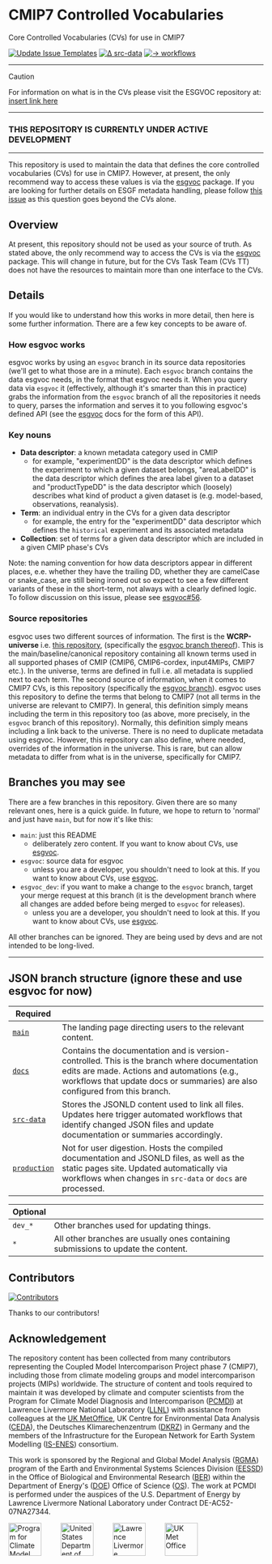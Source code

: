 # CMIP7 Controlled Vocabularies
Core Controlled Vocabularies (CVs) for use in CMIP7

[![Update Issue Templates](https://github.com/WCRP-CMIP/CMIP7-CVs/actions/workflows/issue-templates.yml/badge.svg)](https://github.com/WCRP-CMIP/CMIP7-CVs/actions/workflows/issue-templates.yml) [![∆ src-data](https://github.com/WCRP-CMIP/CMIP7-CVs/actions/workflows/src-data-change.yml/badge.svg?branch=src-data)](https://github.com/WCRP-CMIP/CMIP7-CVs/actions/workflows/src-data-change.yml)
[![→ workflows](https://github.com/WCRP-CMIP/CMIP7-CVs/actions/workflows/sync-workflows.yml/badge.svg)](https://github.com/WCRP-CMIP/CMIP7-CVs/actions/workflows/sync-workflows.yml)

-------

> [!CAUTION]
> For information on what is in the CVs please visit the ESGVOC repository at: [insert link here]()

--------

### THIS REPOSITORY IS CURRENTLY UNDER ACTIVE DEVELOPMENT

--------

This repository is used to maintain the data that defines
the core controlled vocabularies (CVs) for use in CMIP7.
However, at present, the only recommend way to access these values
is via the [esgvoc](https://esgf.github.io/esgf-vocab/) package.
If you are looking for further details on ESGF metadata handling,
please follow [this issue](https://github.com/WCRP-CMIP/cmip7-guidance/issues/35)
as this question goes beyond the CVs alone.

## Overview

At present, this repository should not be used as your source of truth.
As stated above, the only recommend way to access the CVs
is via the [esgvoc](https://esgf.github.io/esgf-vocab/) package.
This will change in future, but for the CVs Task Team (CVs TT)
does not have the resources to maintain more than one interface to the CVs.

## Details

If you would like to understand how this works in more detail,
then here is some further information.
There are a few key concepts to be aware of.

### How esgvoc works

esgvoc works by using an `esgvoc` branch in its source data repositories
(we'll get to what those are in a minute).
Each `esgvoc` branch contains the data esgvoc needs,
in the format that esgvoc needs it.
When you query data via `esgvoc` it
(effectively, although it's smarter than this in practice)
grabs the information from the `esgvoc` branch of all the repositories it needs to query,
parses the information and serves it to you following esgvoc's defined API
(see the [esgvoc](https://esgf.github.io/esgf-vocab/) docs for the form of this API).

### Key nouns

- **Data descriptor**: a known metadata category used in CMIP
    - for example,
      "experimentDD" is the data descriptor
      which defines the experiment to which a given dataset belongs,
      "areaLabelDD" is the data descriptor
      which defines the area label given to a dataset
      and "productTypeDD" is the data descriptor
      which (loosely) describes what kind of product a given dataset is
      (e.g. model-based, observations, reanalysis).
- **Term**: an individual entry in the CVs for a given data descriptor
    - for example, the entry for the "experimentDD" data descriptor
      which defines the `historical` experiment and its associated metadata
- **Collection**: set of terms for a given data descriptor
  which are included in a given CMIP phase's CVs

Note: the naming convention for how data descriptors appear in different places,
e.e. whether they have the trailing DD, whether they are camelCase or snake_case,
are still being ironed out so expect to see a few different variants of these in the short-term,
not always with a clearly defined logic.
To follow discussion on this issue,
please see [esgvoc#56](https://github.com/ESGF/esgf-vocab/issues/56).

### Source repositories

esgvoc uses two different sources of information.
The first is the **WCRP-universe** i.e. [this repository](https://github.com/WCRP-CMIP/WCRP-universe),
(specifically the [esgvoc branch thereof](https://github.com/WCRP-CMIP/WCRP-universe/tree/esgvoc)).
This is the main/baseline/canonical repository containing all known terms used in all supported phases of CMIP
(CMIP6, CMIP6-cordex, input4MIPs, CMIP7 etc.).
In the universe, terms are defined in full i.e. all metadata is supplied next to each term.
The second source of information, when it comes to CMIP7 CVs, is this repository
(specifically the [esgvoc branch](https://github.com/WCRP-CMIP/CMIP7-CVs/tree/esgvoc)).
esgvoc uses this repository to define the terms that belong to CMIP7
(not all terms in the universe are relevant to CMIP7).
In general, this definition simply means including the term in this repository too
(as above, more precisely, in the `esgvoc` branch of this repository).
Normally, this definition simply means including a link back to the universe.
There is no need to duplicate metadata using esgvoc.
However, this repository can also define, where needed, overrides of the information in the universe.
This is rare, but can allow metadata to differ from what is in the universe, specifically for CMIP7.

## Branches you may see

There are a few branches in this repository.
Given there are so many relevant ones, here is a quick guide.
In future, we hope to return to 'normal' and just have `main`,
but for now it's like this:

- `main`: just this README
    - deliberately zero content.
      If you want to know about CVs,
      use [esgvoc](https://esgf.github.io/esgf-vocab/).
- `esgvoc`: source data for esgvoc
    - unless you are a developer, you shouldn't need to look at this.
      If you want to know about CVs,
      use [esgvoc](https://esgf.github.io/esgf-vocab/).
- `esgvoc_dev`: if you want to make a change to the `esgvoc` branch,
  target your merge request at this branch
  (it is the development branch where all changes are added
  before being merged to `esgvoc` for releases).
    - unless you are a developer, you shouldn't need to look at this.
      If you want to know about CVs,
      use [esgvoc](https://esgf.github.io/esgf-vocab/).



All other branches can be ignored.
They are being used by devs and are not intended to be long-lived.


-------------------


## JSON branch structure (ignore these and use esgvoc for now)

| Required |  |
|--------|-------------|
| [`main`](https://github.com/WCRP-CMIP/CMIP7-CVs/tree/main) | The landing page directing users to the relevant content. |
| [`docs`](https://github.com/WCRP-CMIP/CMIP7-CVs/tree/docs) | Contains the documentation and is version-controlled. This is the branch where documentation edits are made. Actions and automations (e.g., workflows that update docs or summaries) are also configured from this branch. |
| [`src-data`](https://github.com/WCRP-CMIP/CMIP7-CVs/tree/src-data) | Stores the JSONLD content used to link all files. Updates here trigger automated workflows that identify changed JSON files and update documentation or summaries accordingly. |
| [`production`](https://github.com/WCRP-CMIP/CMIP7-CVs/tree/production) | Not for user digestion. Hosts the compiled documentation and JSONLD files, as well as the static pages site. Updated automatically via workflows when changes in `src-data` or `docs` are processed. |



| Optional |  |
|--------|-------------|
| `dev_*` | Other branches used for updating things. |
| `*` | All other branches are usually ones containing submissions to update the content. |






## Contributors

[![Contributors](https://contrib.rocks/image?repo=WCRP-CMIP/CMIP7-CVs)](https://github.com/WCRP-CMIP/CMIP7-CVs/graphs/contributors)

Thanks to our contributors!

## Acknowledgement

The repository content has been collected from many contributors representing the Coupled Model Intercomparison Project phase 7 (CMIP7), including those from climate modeling groups and model intercomparison projects (MIPs) worldwide. The structure of content and tools required to maintain it was developed by climate and computer scientists from the Program for Climate Model Diagnosis and Intercomparison ([PCMDI](https://pcmdi.llnl.gov/)) at Lawrence Livermore National Laboratory ([LLNL](https://www.llnl.gov/)) with assistance from colleagues at the [UK MetOffice](https://www.metoffice.gov.uk/), UK Centre for Environmental Data Analysis ([CEDA](https://www.ceda.ac.uk/)), the Deutsches Klimarechenzentrum ([DKRZ](https://www.dkrz.de/en/)) in Germany and the members of the Infrastructure for the European Network for Earth System Modelling ([IS-ENES](https://is.enes.org/)) consortium.

This work is sponsored by the Regional and Global Model Analysis ([RGMA](https://climatemodeling.science.energy.gov/program/regional-global-model-analysis)) program of the Earth and Environmental Systems Sciences Division ([EESSD](https://science.osti.gov/ber/Research/eessd)) in the Office of Biological and Environmental Research ([BER](https://science.osti.gov/ber)) within the Department of Energy's ([DOE](https://www.energy.gov/)) Office of Science ([OS](https://science.osti.gov/)). The work at PCMDI is performed under the auspices of the U.S. Department of Energy by Lawrence Livermore National Laboratory under Contract DE-AC52-07NA27344.

<p>
    <img src="https://pcmdi.github.io/assets/PCMDI/100px-PCMDI-Logo-NoText-square-png8.png"
         width="65"
         style="margin-right: 30px"
         title="Program for Climate Model Diagnosis and Intercomparison"
         alt="Program for Climate Model Diagnosis and Intercomparison"
    >&nbsp;
    <img src="https://pcmdi.github.io/assets/DOE/480px-DOE_Seal_Color.png"
         width="65"
         style="margin-right: 30px"
         title="United States Department of Energy"
         alt="United States Department of Energy"
    >&nbsp;
    <img src="https://pcmdi.github.io/assets/LLNL/212px-LLNLiconPMS286-WHITEBACKGROUND.png"
         width="65"
         style="margin-right: 30px"
         title="Lawrence Livermore National Laboratory"
         alt="Lawrence Livermore National Laboratory"
    >&nbsp;
    <img src="https://pcmdi.github.io/assets/MetOffice/100px-Met_Office_LogoBLACK.png"
         width="65"
         style="margin-right: 30px"
         title="UK Met Office"
         alt="UK Met Office"
    >
</p>
